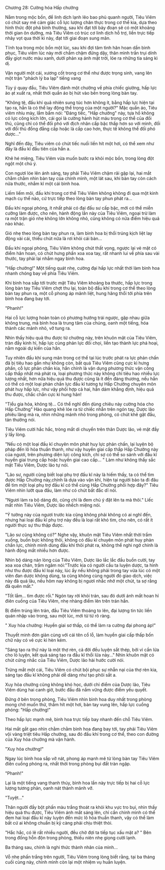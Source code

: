 




Chương 28: Cường hóa Hấp chưởng


Nằm trong mộc bồn, để linh dịch lạnh lẽo bao phủ quanh người, Tiêu Viêm có chút say mê cảm giác cỗ lực lượng chân thực trong cơ thể kia, dựa theo hình thức đột phá bình thường, sau khi đạt tới bảy đoạn sẽ có một khoảng thời gian ôn dưỡng, mà Tiêu Viêm có trúc cơ linh dịch hỗ trợ, liền trực tiếp nhảy vọt qua thời kì này, đạt tới giai đoạn sung mãn.

Tĩnh tọa trong mộc bồn một lúc, sau khi đợi tâm tình hân hoan dần bình phục, Tiêu viêm lúc này mới chầm chậm đứng dậy, thân mình trần trụi dính đầy giọt nước màu xanh, dưới phản xạ ánh mặt trời, lóe ra những tia sáng kì dị.

Vặn người một cái, xương cốt trong cơ thể như được trọng sinh, vang lên một trận "phách lý ba lạp" tiếng vang

Tùy ý quay đầu, Tiêu Viêm đánh một chưởng về phía chiếc giường, hấp lực ào ạt xuất ra, nhất thời quần áo bị hút vào bên trong lòng bàn tay.

"Không tệ, đấu khí quả nhiên sung túc hơn không ít, bằng hấp lực hiện tại tạo ra, hẳn là có thể lay động thể trọng của một người?" Mặc quần áo, Tiêu viêm nhíu mày, lẩm bẩm nói: "Đáng tiếc, "Hấp chưởng" này, tựa hồ không có lực công kích lớn, cái gọi là cường hành hút máu trong cơ thể của đối thủ, cũng chỉ có thể đối phó với địch nhân cấp bậc thấp hơn so với mình, đối với đối thủ đồng đẳng cấp hoặc là cấp cao hơn, thực tế không thể đối phó được..."

Nghĩ đến đây, Tiêu viêm có chút tiếc nuối liền hít một hơi, có thể xem như đây là đấu kĩ đầu tiên của hắn a.

Khẽ hé miệng, Tiêu Viêm vừa muốn bước ra khỏi mộc bồn, trong lòng đột ngột một chủ ý.

Con ngươi lóe lên ánh sáng, tay phải Tiêu Viêm chậm rãi gập lại, hai mắt chằm chằm nhìn bàn tay của chính mình, một lát sau, khi bàn tay còn cách nửa thước, nhắm kĩ một cái bình hoa.

Liếm liếm môi, đấu khí trong cơ thể Tiêu Viêm không không đi qua một kinh mạch cụ thể nào, cứ trực tiếp theo lòng bàn tay phun phát ra...

Đấu khí ngoại phóng, ít nhất phải có đại đấu sư cấp bậc, mới có thể miễn cưỡng làm được, cho nên, hành động lần này của Tiêu Viêm, ngoại trừ làm ra một trận gió nhẹ không lớn không nhỏ, cũng không có nửa điểm hiệu quả nào khác.

Gió nhẹ theo lòng bàn tay phun ra, làm bình hoa bị thổi trúng kịch liệt lay động vài cái, thiếu chút nữa là rơi khỏi cái bàn...

Đấu khí ngoại phóng, Tiêu Viêm không chút thất vọng, ngược lại vẻ mặt có điểm hân hoan, có chút hưng phấn xoa xoa tay, rất nhanh lui về phía sau vài thước, tay phải lại nhắm ngay bình hoa.

"Hấp chưởng!" Một tiếng quát nhẹ, cường đại hấp lực nhất thời làm bình hoa nhanh chóng bay về phía Tiêu Viêm.

Khi bình hoa sắp tới trước mặt Tiêu Viêm khoảng ba thước, hấp lực trong lòng bàn tay Tiêu Viêm chợt thu lại, toàn bộ đấu khí trong cơ thể theo lòng bàn tay phun ra, một cỗ phong áp mãnh liệt, hung hăng thổi tới phía trên bình hoa đang bay tới.

"Phanh!"

Hai cỗ lực lượng hoàn toàn có phương hướng trái ngược, gặp nhau giữa không trung, mà bình hoa là trung tâm của chúng, oanh một tiếng, hóa thành các mảnh nhỏ, vỡ tung ra.

Nhìn thấy hiệu quả thu được từ chưởng này, trên khuôn mặt của Tiêu Viêm, tràn đầy kinh hỉ, hấp lực cùng phản lực đối chọi, liền tạo thành lực phá hoại, nằm ngoài dự kiến của hắn.

Tuy nhiên đấu khí sung mãn trong cơ thể tại lúc trước phát ra lực phản chấn đã bị tiêu hao gần như không còn, bất quá Tiêu Viêm cũng cực kì hưng phấn, cỗ lực phản chấn kia, hắn chính là vận dụng phương thức vận công cấp thấp nhất mà phát ra, loại phương thức này không chỉ tiêu hao nhiều lực lượng nhất, hơn nữa hiệu quả thu được cũng là ít đến đáng thương, nếu hắn có thể có một loại phản chấn lực đấu kĩ tương tự Hấp Chưởng chuyên môn phát huy hấp lực, như vậy phối hợp cả hai, hắn dám khẳng định, hiệu quả thu được, chắc chắn cực kì hung hãn!

"Tiểu gia hỏa, không tệ... Có thể nghĩ đến dùng chiêu này cường hóa cho Hấp Chưởng" Hào quang khẽ lóe ra từ chiếc nhẫn trên ngón tay, Dược lão phiêu lãng mà ra, nhìn những mảnh nhỏ trong phòng, có chút khẽ gật đầu, tán thưởng nói.

Tiêu Viêm cười hắc hắc, tròng mắt di chuyển trên thân Dược lão, vẻ mặt đầy ý lấy lòng.

"Nếu có một loại đấu kĩ chuyên môn phát huy lực phản chấn, lại luyện bộ pháp đến lô hỏa thuần thanh, như vậy huyền giai cấp thấp Hấp Chưởng này của ngươi, trên phương diện lực công kích, chỉ sợ có thể so sánh với đấu kĩ huyền giai trung cấp hoặc huyền giai cao cấp... " Làm như không thấy sắc mặt Tiêu Viêm, Dược lão tự nói.

"Lão sư, người cũng biết loại phụ trợ đấu kĩ này là hiếm thấy, ta có thể tìm được Hấp Chưởng này,chính là dựa vào vận khí, hiện tại người bảo ta đi đâu để tìm một loại phụ trợ đấu kĩ có thể cùng Hấp Chưởng phối hợp đây?" Tiêu Viêm nhìn lướt qua đầu, làm như có chút bất đắc dĩ nói.

"Ngươi làm ra bộ dáng đó, cũng chỉ là đem chủ ý đặt lên ta mà thôi." Liếc mắt nhìn Tiêu Viêm, Dược lão nhếch miệng nói.

"Ý tưởng này của ngươi trước kia cũng không phải không có ai nghĩ đến, nhưng hai loại đấu kĩ phụ trợ này đều là loại rất khó tìm, cho nên, có rất ít người thực sự thu thập được.

"Lão sư cũng không có?" Nghe vậy, khuôn mặt Tiêu Viêm nhất thời trầm xuống, buồn bực không thôi, không có đấu kĩ chuyên môn phát huy phản chấn lực, chính mình dùng đấu khí thôi phát ra, không thể nghi ngờ chính là hành động mất nhiều hơn được.

Nhìn bộ dáng nản lòng của Tiêu Viêm, Dược lão lắc lắc đầu buồn cười, tay xoa xoa chán, trầm ngâm nói:"Trước kia có người cầu ta luyện dược, ta hình như thu được đấu kĩ loại này, lúc ấy nếu không phải trong tay vừa lúc có một viên đan dược không dùng, ta cũng không cùng người đó giao dịch, việc này đã quá lâu, nếu hôm nay không bị ngươi nhắc nhở một chút, ta sợ rằng đã quên mất."

"Tốt lắm... tìm được rồi." Ngón tay rời khỏi trán, sau đó dưới ánh mắt hoan hỉ điên cuồng của Tiêu Viêm, nhẹ nhàng điểm lên trên trán hắn.

Bị điểm trúng lên trán, đầu Tiêu Viêm thoáng to lên, đại lượng tin tức liền quán nhập vào trong, sau một lúc, mới từ từ rõ ràng.

" Xuy hỏa chưởng: Huyền giai sơ thấp, có thể làm ra cường đại phong áp!"

Thuyết minh đơn giản cùng với cái tên cổ lỗ, làm huyền giai cấp thấp bốn chữ này có vẻ cực kì hèn kém.

"Sáng tạo ra thứ này là một thợ rèn, cả đời đều luyện sắt thép, bởi vì cần lửa cho lò luyện, kết quả sáng tạo ra đấu kĩ thổi lửa này..." Nhìn khuôn mặt có chút cứng nhắc của Tiêu Viêm, Dược lão hài hước cười nói.

Trừng mắt một cái, Tiêu Viêm có chút bội phục sự nhẫn nại của thợ rèn kia, sáng tạo đấu kĩ không phải dễ dàng như tạo phôi sắt a.

Xuy hỏa chưởng cũng không khó học, dưới chỉ điểm của Dược lão, Tiêu Viêm dùng hai canh giờ, bước đầu đã nắm vững được điểm yếu quyết.

Đứng ở bên trong phòng, Tiêu Viêm nhìn bình hoa duy nhất trong phòng mong chờ muốn thử, thầm hít một hơi, bàn tay vung lên, hấp lực cuồng phóng: "Hấp chưởng!"

Theo hấp lực mạnh mẽ, bình hoa trực tiếp bay nhanh đến chỗ Tiêu Viêm.

Hai mắt gắt gao nhìn chằm chằm bình hoa đang bay tới, tay phải Tiêu Viêm vội vàng triệt tiêu Hấp chưởng, sau đó đấu khí trong cơ thể, theo con đường của Xuy hỏa chưởng mà vận hành.

"Xuy hỏa chưởng!"

Ngay lúc bình hoa sắp vỡ nát, phong áp mạnh mẽ từ lòng bàn tay Tiêu Viêm điên cuồng phóng ra, nhất thời trong phòng bụi đất tràn ngập.

"Phanh!"

Lại là một tiếng vang thanh thúy, bình hoa lần này trực tiếp bị hai cỗ lực lượng tương phản, oanh nát thành mảnh vỡ.

"Tuyệt…"

Thân người đầy bột phấn màu trắng thoát ra khỏi khu vực tro bụi, nhìn thấy hiệu quả thu được, Tiêu Viêm ánh mắt sáng lên, chỉ cần chính mình có thể đem hai loại đấu kĩ này luyện đến mức lô hỏa thuần thanh, vậy có thể làm bất cứ ai không chuẩn bị kỹ càng phải chịu thiệt thòi.

"Hắc hắc, có lẽ rất nhiều người, đều chờ đợi ta tiếp tục xấu mặt a? " Bên trong đống hỗn độn trong phòng, thiếu niên nhẹ giọng cười lạnh.

Ba tháng sau, chính là nghi thức thành nhân của mình...

Vỗ nhẹ phấn trắng trên người, Tiêu Viêm trong lòng biết rằng, tại ba tháng cuối cùng này, chính mình còn lại một nhiệm vụ huấn luyện.




